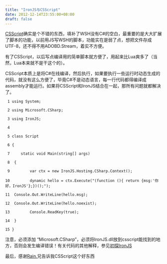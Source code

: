 ```yaml
---
title: "IronJS与CSScript"
date: 2012-12-14T23:55:00+08:00
draft: false
---
```


[CSScript](http://www.csscript.net/)确实是个不错的东西，填补了WSH没有C#的空白，最重要的是大大扩展了脚本的功能，以前用JS写WSH的脚本，功能实在是弱了点，想把文件存成UTF-8，还不得不用ADOBD.Stream，着实不方便。


有了CSScript，以后写点编译用的简单脚本就方便了，用起来比Lua爽多了（当然，Lua本来就不是干这个的）。


CSScript本质上是将C#在线编译，然后执行，如果要执行一些运行时动态生成的代码，就没有这么方便了，毕竟C#不是动态语言，每一行代码都得编译成assembly才能运行。如果将CSScript和IronJS结合在一起，那所有问题就都解决了。




```
 1 using System;
 2 using Microsoft.CSharp;
 3 using IronJS;
 4 
 5 class Script
 6 {
 7     static void Main(string[] args)
 8  {
 9         var ctx = new IronJS.Hosting.CSharp.Context();
10         dynamic hello = ctx.Execute("(function (){ return {msg:'你好，IronJS'};})();");
11  Console.Out.WriteLine(hello.msg);
12  Console.Out.WriteLine(hello.noexist);
13         Console.ReadKey(true);
14  }
15 }
```


注意，必须添加 “Microsoft.CSharp”，必须将IronJS.dll放到csscript能找到的地方，否则会发生编译错误！有关代码的其他解释，参见[初探IronJS](http://www.cnblogs.com/windtail/archive/2012/11/30/2795588.html)


最后，感谢[Rain.](http://www.cnblogs.com/Lowlevel/)兄告诉我CSScript这个好东西


